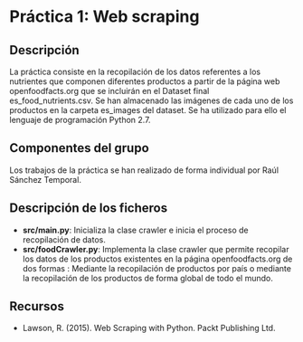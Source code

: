 # Práctica 1: Web scraping

## Descripción

La práctica consiste en la recopilación de los datos referentes a los nutrientes que componen diferentes productos a partir de la página web openfoodfacts.org que se incluirán en el Dataset final es_food_nutrients.csv. Se han almacenado las imágenes de cada uno de los productos en la carpeta es_images del dataset. Se ha utilizado para ello el lenguaje de programación Python 2.7.

## Componentes del grupo

Los trabajos de la práctica se han realizado de forma individual por Raúl Sánchez Temporal.

## Descripción de los ficheros

- **src/main.py**: Inicializa la clase crawler e inicia el proceso de recopilación de datos.
- **src/foodCrawler.py**: Implementa la clase crawler que permite recopilar los datos de los productos existentes en la página openfoodfacts.org de dos formas : Mediante la recopilación de productos por país o mediante la recopilación de los productos de forma global de todo el mundo.

## Recursos

- Lawson, R. (2015). Web Scraping with Python. Packt Publishing Ltd.
